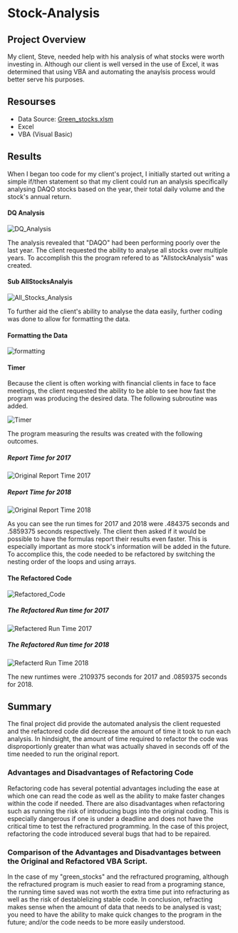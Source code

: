 # Stock-Analysis

## Project Overview
My client, Steve, needed help with his analysis of what stocks were worth investing in.  Although our client is well versed in the use of Excel, it was determined that using VBA and automating the anaylsis process would better serve his purposes.

## Resourses
 - Data Source: [Green_stocks.xlsm](https://github.com/stephenanayashilliard/Stock-Analysis/blob/master/green_stocks.xlsm)
 - Excel
 - VBA (Visual Basic)

## Results
When I began too code for my client's project, I initially started out writing a simple if/then statement so that my client could run an analysis specifically analysing DAQO stocks based on the year, their total daily volume and the stock's annual return.

#### DQ Analysis
   
![DQ_Analysis](https://github.com/stephenanayashilliard/Stock-Analysis/blob/master/DQ%20Analyis.png)

The analysis revealed that "DAQO" had been performing poorly over the last year. The client requested the ability to analyse all stocks over multiple years. To accomplish this  the program refered to as "AllstockAnalysis" was created.

#### Sub AllStocksAnalyis

![All_Stocks_Analysis](https://github.com/stephenanayashilliard/Stock-Analysis/blob/master/AllstocksAnalyis%201.png)

To further aid the client's ability to analyse the data easily, further coding was done to allow for formatting the data.

#### Formatting the Data

![formatting](https://github.com/stephenanayashilliard/Stock-Analysis/blob/master/formatting.png)

#### Timer

Because the client is often working with financial clients in face to face meetings, the client requested the ability to be able to see how fast the program was producing the desired data. The following subroutine was added. 

![Timer](https://github.com/stephenanayashilliard/Stock-Analysis/blob/master/AllstocksAnalyisandtimer.png)

The program measuring the results was created with the following outcomes.

##### Report Time for 2017
![Original Report Time 2017](https://github.com/stephenanayashilliard/Stock-Analysis/blob/master/Greenstock%202017.png)

##### Report Time for 2018
![Original Report Time 2018](https://github.com/stephenanayashilliard/Stock-Analysis/blob/master/Greenstock%202018.png)

As you can see the run times for 2017 and 2018 were .484375 seconds and .5859375 seconds respectively.  The client then asked if it would be possible to have the formulas report their results even faster.  This is especially important as more stock's information will be added in the future.  To accomplice this,  the code needed to be refactored by switching the nesting order of the loops and using arrays.  

#### The Refactored Code

![Refactored_Code](https://github.com/stephenanayashilliard/Stock-Analysis/blob/master/Refactored%20code.png)  

##### The Refactored Run time for 2017
![Refactered Run Time 2017](https://github.com/stephenanayashilliard/Stock-Analysis/blob/master/VBA_Challenge_2017.png)

##### The Refactored Run time for 2018
![Refacterd Run Time 2018](https://github.com/stephenanayashilliard/Stock-Analysis/blob/master/VBA_Challenge_2018.png)

The new runtimes were .2109375 seconds for 2017 and .0859375  seconds for 2018.

## Summary
The final project did provide the automated analysis the client requested and the refactored code did decrease the amount of time it took to run each analysis.  In hindsight, the amount of time required to refactor the code was disproportionly greater than what was actually shaved in seconds off of the time needed to run the original report.  

### Advantages and Disadvantages of Refactoring Code
Refactoring code has several potential advantages including the ease at which one can read the code as well as the ability to make faster changes within the code if needed. There are also disadvantages when refactoring such as running the risk of introducing bugs into the original coding.  This is especially dangerous if one is under a deadline and does not have the critical time to test the refractured programming. In the case of this project, refactoring the code introduced several bugs that had to be repaired.

### Comparison of the Advantages and Disadvantages between the Original and Refactored VBA Script.
In the case of my "green_stocks" and the refractured programing, although the refractured program is much easier to read from a programing stance, the running time saved was not worth the extra time put into refracturing as well as the risk of destablelizing stable code.  In conclusion, refracting makes sense when the amount of data that needs to be analysed is vast;  you need to have the ability to make quick changes to the program in the future; and/or the code needs to be more easily understood.  
